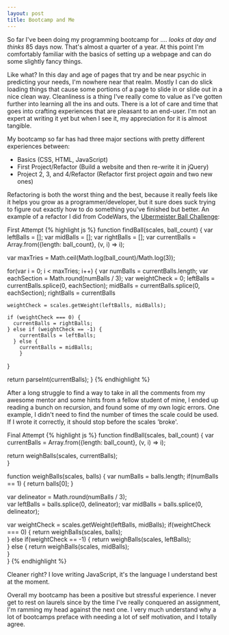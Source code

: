 ```yaml
---
layout: post
title: Bootcamp and Me
---
```


So far I've been doing my programming bootcamp for .... *looks at day and thinks* 85 days now. That's almost a quarter of a year. At this point I'm comfortably familiar with the basics of setting up a webpage and can do some slightly fancy things.

Like what? In this day and age of pages that try and be near psychic in predicting your needs, I'm nowhere near that realm. Mostly I can do slick loading things that cause some portions of a page to slide in or slide out in a nice clean way. Cleanliness is a thing I've really come to value as I've gotten further into learning all the ins and outs. There is a lot of care and time that goes into crafting experiences that are pleasant to an end-user. I'm not an expert at writing it yet but when I see it, my appreciation for it is almost tangible.

My bootcamp so far has had three major sections with pretty different experiences between:
* Basics (CSS, HTML, JavaScript)
* First Project/Refactor (Build a website and then re-write it in jQuery)
* Project 2, 3, and 4/Refactor (Refactor first project *again* and two new ones)

Refactoring is both the worst thing and the best, because it really feels like it helps you grow as a programmer/developer, but it sure does suck trying to figure out exactly how to do something you've finished but better. An example of a refactor I did from CodeWars, the [Ubermeister Ball Challenge](http://www.codewars.com/kata/find-heavy-ball-level-ubermaster/train/javascript):

First Attempt
{% highlight js %}
function findBall(scales, ball_count) {
  var leftBalls = [];
  var midBalls = [];
  var rightBalls = [];
  var currentBalls = Array.from({length: ball_count},
  (v, i) => i); 

  var maxTries = Math.ceil(Math.log(ball_count)/Math.log(3)); 
  
  for(var i = 0; i < maxTries; i++) { 
    var numBalls = currentBalls.length; 
    var eachSection = Math.round(numBalls / 3);
    var weightCheck = 0;
    leftBalls = currentBalls.splice(0, eachSection);
    midBalls = currentBalls.splice(0, eachSection);
    rightBalls = currentBalls 
     
    weightCheck = scales.getWeight(leftBalls, midBalls);
    
    if (weightCheck === 0) {
      currentBalls = rightBalls; 
    } else if (weightCheck == -1) {
        currentBalls = leftBalls;
      } else { 
        currentBalls = midBalls;
        }      
  }
  
  return parseInt(currentBalls); 
}
{% endhighlight %}

After a long struggle to find a way to take in all the comments from my awesome mentor and some hints from a fellow student of mine, I ended up reading a bunch on recursion, and found some of my own logic errors. One example, I didn't need to find the number of times the scale could be used. If I wrote it correctly, it should stop before the scales 'broke'.

Final Attempt
{% highlight js %}
function findBall(scales, ball_count) {
  var currentBalls = Array.from({length: ball_count}, (v, i) => i);
  
  return weighBalls(scales, currentBalls);  
}

function weighBalls(scales, balls) { 
  var numBalls = balls.length;
  if(numBalls == 1) { 
    return balls[0];
  }
  
  var delineator = Math.round(numBalls / 3);   
  var leftBalls = balls.splice(0, delineator);
  var midBalls = balls.splice(0, delineator);   

  var weightCheck = scales.getWeight(leftBalls, midBalls); 
  if(weightCheck === 0) {
    return weighBalls(scales, balls);      
  } else if(weightCheck == -1) { 
      return weighBalls(scales, leftBalls);       
  } else {
      return weighBalls(scales, midBalls);       
    }   
}
{% endhighlight %}

Cleaner right? I love writing JavaScript, it's the language I understand best at the moment.

Overall my bootcamp has been a positive but stressful experience. I never get to rest on laurels since by the time I've really conquered an assignment, I'm ramming my head against the next one. I very much understand why a lot of bootcamps preface with needing a lot of self motivation, and I totally agree.